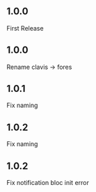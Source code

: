 ## 1.0.0
First Release
## 1.0.0
Rename clavis -> fores
## 1.0.1
Fix naming
## 1.0.2
Fix naming
## 1.0.2
Fix notification bloc init error